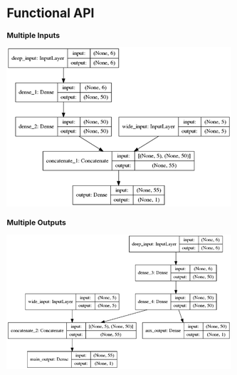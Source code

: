 # Functional API

### Multiple Inputs

![](https://github.com/Lorenzo-Giardi/tf-keras/blob/master/3_functionalAPI_callbacks/multi_inputs_model.png)

### Multiple Outputs

![](https://github.com/Lorenzo-Giardi/tf-keras/blob/master/3_functionalAPI_callbacks/multi_outputs_model.png)